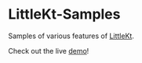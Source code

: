 # LittleKt-Samples

Samples of various features of [LittleKt](https://github.com/LittleKtOrg/LittleKt).

Check out the live [demo](https://littlektorg.github.io/LittleKt-Samples/)!
